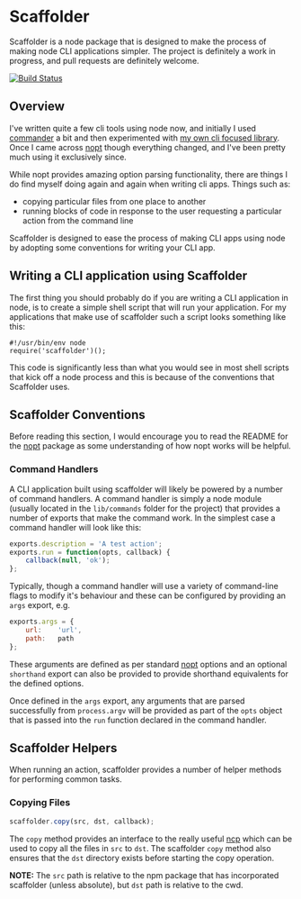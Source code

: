 # Scaffolder

Scaffolder is a node package that is designed to make the process of making node CLI applications simpler.  The project is definitely a work in progress, and pull requests are definitely welcome.

<a href="http://travis-ci.org/#!/DamonOehlman/scaffolder"><img src="https://secure.travis-ci.org/DamonOehlman/scaffolder.png" alt="Build Status"></a>

## Overview

I've written quite a few cli tools using node now, and initially I used [commander](https://github.com/visionmedia/commander.js) a bit and then experimented with [my own cli focused library](https://github.com/DamonOehlman/climate).  Once I came across [nopt](https://github.com/isaacs/nopt) though everything changed, and I've been pretty much using it exclusively since.

While nopt provides amazing option parsing functionality, there are things I do find myself doing again and again when writing cli apps.  Things such as:

- copying particular files from one place to another
- running blocks of code in response to the user requesting a particular action from the command line

Scaffolder is designed to ease the process of making CLI apps using node by adopting some conventions for writing your CLI app.

## Writing a CLI application using Scaffolder

The first thing you should probably do if you are writing a CLI application in node, is to create a simple shell script that will run your application.  For my applications that make use of scaffolder such a script looks something like this:

```
#!/usr/bin/env node
require('scaffolder')();
```

This code is significantly less than what you would see in most shell scripts that kick off a node process and this is because of the conventions that Scaffolder uses.

## Scaffolder Conventions

Before reading this section, I would encourage you to read the README for the [nopt](https://github.com/isaacs/nopt) package as some understanding of how nopt works will be helpful.

### Command Handlers

A CLI application built using scaffolder will likely be powered by a number of command handlers.  A command handler is simply a node module (usually located in the `lib/commands` folder for the project) that provides a number of exports that make the command work.  In the simplest case a command handler will look like this:

```js
exports.description = 'A test action';
exports.run = function(opts, callback) {
    callback(null, 'ok');
};
```

Typically, though a command handler will use a variety of command-line flags to modify it's behaviour and these can be configured by providing an `args` export, e.g.

```js
exports.args = {
    url:    'url',
    path:   path
};
```

These arguments are defined as per standard [nopt](https://github.com/isaacs/nopt) options and an optional `shorthand` export can also be provided to provide shorthand equivalents for the defined options.

Once defined in the `args` export, any arguments that are parsed successfully from `process.argv` will be provided as part of the `opts` object that is passed into the `run` function declared in the command handler.

## Scaffolder Helpers

When running an action, scaffolder provides a number of helper methods for performing common tasks.

### Copying Files

```js
scaffolder.copy(src, dst, callback);
```

The `copy` method provides an interface to the really useful [ncp](https://github.com/AvianFlu/ncp) which can be used to copy all the files in `src` to `dst`.  The scaffolder `copy` method also ensures that the `dst` directory exists before starting the copy operation.

__NOTE:__ The `src` path is relative to the npm package that has incorporated scaffolder (unless absolute), but `dst` path is relative to the cwd.
